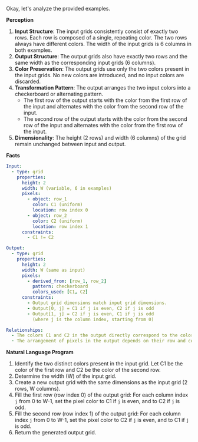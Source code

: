 Okay, let's analyze the provided examples.

**Perception**

1.  **Input Structure**: The input grids consistently consist of exactly two rows. Each row is composed of a single, repeating color. The two rows always have different colors. The width of the input grids is 6 columns in both examples.
2.  **Output Structure**: The output grids also have exactly two rows and the same width as the corresponding input grids (6 columns).
3.  **Color Preservation**: The output grids use only the two colors present in the input grids. No new colors are introduced, and no input colors are discarded.
4.  **Transformation Pattern**: The output arranges the two input colors into a checkerboard or alternating pattern.
    *   The first row of the output starts with the color from the first row of the input and alternates with the color from the second row of the input.
    *   The second row of the output starts with the color from the second row of the input and alternates with the color from the first row of the input.
5.  **Dimensionality**: The height (2 rows) and width (6 columns) of the grid remain unchanged between input and output.

**Facts**


```yaml
Input:
  - type: grid
    properties:
      height: 2
      width: W (variable, 6 in examples)
      pixels:
        - object: row_1
          color: C1 (uniform)
          location: row index 0
        - object: row_2
          color: C2 (uniform)
          location: row index 1
      constraints:
        - C1 != C2

Output:
  - type: grid
    properties:
      height: 2
      width: W (same as input)
      pixels:
        - derived_from: [row_1, row_2]
          pattern: checkerboard
          colors_used: [C1, C2]
      constraints:
        - Output grid dimensions match input grid dimensions.
        - Output[0, j] = C1 if j is even, C2 if j is odd
        - Output[1, j] = C2 if j is even, C1 if j is odd
          (where j is the column index, starting from 0)

Relationships:
  - The colors C1 and C2 in the output directly correspond to the colors of the first and second rows of the input, respectively.
  - The arrangement of pixels in the output depends on their row and column index (parity) and the original input colors.
```


**Natural Language Program**

1.  Identify the two distinct colors present in the input grid. Let C1 be the color of the first row and C2 be the color of the second row.
2.  Determine the width (W) of the input grid.
3.  Create a new output grid with the same dimensions as the input grid (2 rows, W columns).
4.  Fill the first row (row index 0) of the output grid: For each column index `j` from 0 to W-1, set the pixel color to C1 if `j` is even, and to C2 if `j` is odd.
5.  Fill the second row (row index 1) of the output grid: For each column index `j` from 0 to W-1, set the pixel color to C2 if `j` is even, and to C1 if `j` is odd.
6.  Return the generated output grid.